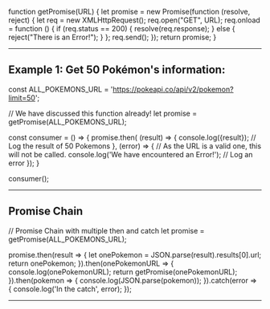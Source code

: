 
function getPromise(URL) {
  let promise = new Promise(function (resolve, reject) {
    let req = new XMLHttpRequest();
    req.open("GET", URL);
    req.onload = function () {
      if (req.status == 200) {
        resolve(req.response);
      } else {
        reject("There is an Error!");
      }
    };
    req.send();
  });
  return promise;
}



-----------------------------------------------------------------------------------------

Example 1: Get 50 Pokémon's information:
---------------------------------------------




const ALL_POKEMONS_URL = 'https://pokeapi.co/api/v2/pokemon?limit=50';

// We have discussed this function already!
let promise = getPromise(ALL_POKEMONS_URL);

const consumer = () => {
    promise.then(
        (result) => {
            console.log({result}); // Log the result of 50 Pokemons
        },
        (error) => {
            // As the URL is a valid one, this will not be called.
            console.log('We have encountered an Error!'); // Log an error
    });
}

consumer();


-----------------------------------------------------------------------------------------

Promise Chain
---------------------


// Promise Chain with multiple then and catch
let promise = getPromise(ALL_POKEMONS_URL);

promise.then(result => {
    let onePokemon = JSON.parse(result).results[0].url;
    return onePokemon;
}).then(onePokemonURL => {
    console.log(onePokemonURL);
    return getPromise(onePokemonURL);
}).then(pokemon => {
    console.log(JSON.parse(pokemon));
}).catch(error => {
    console.log('In the catch', error);
});


-----------------------------------------------------------------------------------------
